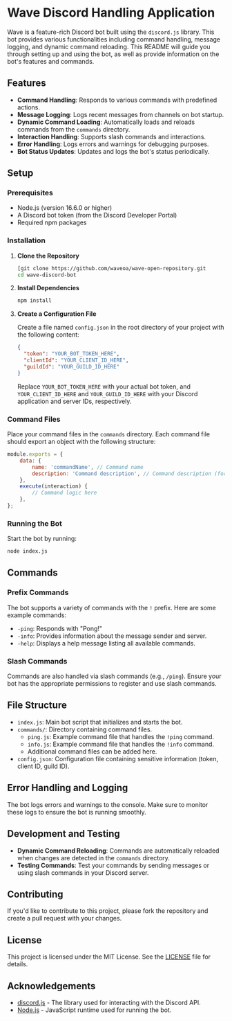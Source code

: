 # Wave Discord Handling Application

Wave is a feature-rich Discord bot built using the `discord.js` library. This bot provides various functionalities including command handling, message logging, and dynamic command reloading. This README will guide you through setting up and using the bot, as well as provide information on the bot's features and commands.

## Features

- **Command Handling**: Responds to various commands with predefined actions.
- **Message Logging**: Logs recent messages from channels on bot startup.
- **Dynamic Command Loading**: Automatically loads and reloads commands from the `commands` directory.
- **Interaction Handling**: Supports slash commands and interactions.
- **Error Handling**: Logs errors and warnings for debugging purposes.
- **Bot Status Updates**: Updates and logs the bot's status periodically.

## Setup

### Prerequisites

- Node.js (version 16.6.0 or higher)
- A Discord bot token (from the Discord Developer Portal)
- Required npm packages

### Installation

1. **Clone the Repository**

   ```bash
   [git clone https://github.com/waveoa/wave-open-repository.git
   cd wave-discord-bot
   ```

2. **Install Dependencies**

   ```bash
   npm install

3. **Create a Configuration File**

   Create a file named `config.json` in the root directory of your project with the following content:

   ```json
   {
     "token": "YOUR_BOT_TOKEN_HERE",
     "clientId": "YOUR_CLIENT_ID_HERE",
     "guildId": "YOUR_GUILD_ID_HERE"
   }
   ```

   Replace `YOUR_BOT_TOKEN_HERE` with your actual bot token, and `YOUR_CLIENT_ID_HERE` and `YOUR_GUILD_ID_HERE` with your Discord application and server IDs, respectively.

### Command Files

Place your command files in the `commands` directory. Each command file should export an object with the following structure:

```javascript
module.exports = {
    data: {
        name: 'commandName', // Command name
        description: 'Command description', // Command description (for slash commands)
    },
    execute(interaction) {
        // Command logic here
    },
};
```

### Running the Bot

Start the bot by running:

```bash
node index.js
```

## Commands

### Prefix Commands

The bot supports a variety of commands with the `!` prefix. Here are some example commands:

- `-ping`: Responds with "Pong!"
- `-info`: Provides information about the message sender and server.
- `-help`: Displays a help message listing all available commands.

### Slash Commands

Commands are also handled via slash commands (e.g., `/ping`). Ensure your bot has the appropriate permissions to register and use slash commands.

## File Structure

- `index.js`: Main bot script that initializes and starts the bot.
- `commands/`: Directory containing command files.
  - `ping.js`: Example command file that handles the `!ping` command.
  - `info.js`: Example command file that handles the `!info` command.
  - Additional command files can be added here.
- `config.json`: Configuration file containing sensitive information (token, client ID, guild ID).

## Error Handling and Logging

The bot logs errors and warnings to the console. Make sure to monitor these logs to ensure the bot is running smoothly.

## Development and Testing

- **Dynamic Command Reloading**: Commands are automatically reloaded when changes are detected in the `commands` directory.
- **Testing Commands**: Test your commands by sending messages or using slash commands in your Discord server.

## Contributing

If you'd like to contribute to this project, please fork the repository and create a pull request with your changes.

## License

This project is licensed under the MIT License. See the [LICENSE](LICENSE) file for details.

## Acknowledgements

- [discord.js](https://discord.js.org/) - The library used for interacting with the Discord API.
- [Node.js](https://nodejs.org/) - JavaScript runtime used for running the bot.
